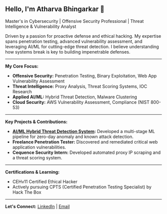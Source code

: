 ## Hello, I'm Atharva Bhingarkar 👋

Master's in Cybersecurity | Offensive Security Professional | Threat Intelligence & Vulnerability Analyst

Driven by a passion for proactive defense and ethical hacking. My expertise spans penetration testing, advanced vulnerability assessment, and leveraging AI/ML for cutting-edge threat detection. I believe understanding how systems break is key to building impenetrable defenses.

---
**My Core Focus:**
* **Offensive Security:** Penetration Testing, Binary Exploitation, Web App Vulnerability Assessment
* **Threat Intelligence:** Proxy Analysis, Threat Scoring Systems, IOC Research
* **Applied AI/ML:** Hybrid Threat Detection, Malware Clustering
* **Cloud Security:** AWS Vulnerability Assessment, Compliance (NIST 800-53)

---
**Key Projects & Contributions:**
* **[AI/ML Hybrid Threat Detection System](https://github.com/GodsDonBleet/AI-ML-Hybrid-Threat-Detection-System):** Developed a multi-stage ML pipeline for zero-day anomaly and known attack detection. 
* **Freelance Penetration Tester:** Discovered and remediated critical web application vulnerabilities.
* **Cequence Security Intern:** Developed automated proxy IP scraping and a threat scoring system.

---
**Certifications & Learning:**
* CEHv11 Certified Ethical Hacker
* Actively pursuing CPTS (Certified Penetration Testing Specialist) by Hack The Box

---
**Let's Connect:**
[LinkedIn](https://linkedin.com/in/atharva-bhingarkar) | [Email](mailto:atharva.bhingarkar@gmail.com)
